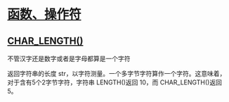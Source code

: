 # [函数、操作符](https://github.com/Summer-Felix/Database/blob/master/MySQL/函数、操作符.md) #

## [CHAR_LENGTH()](https://dev.mysql.com/doc/refman/5.7/en/string-functions.html#function_char-length) ##



不管汉字还是数字或者是字母都算是一个字符

返回字符串的长度 str，以字符测量。一个多字节字符算作一个字符。这意味着，对于含有5个2字节字符，字符串 LENGTH()返回 10，而 CHAR_LENGTH()返回 5。